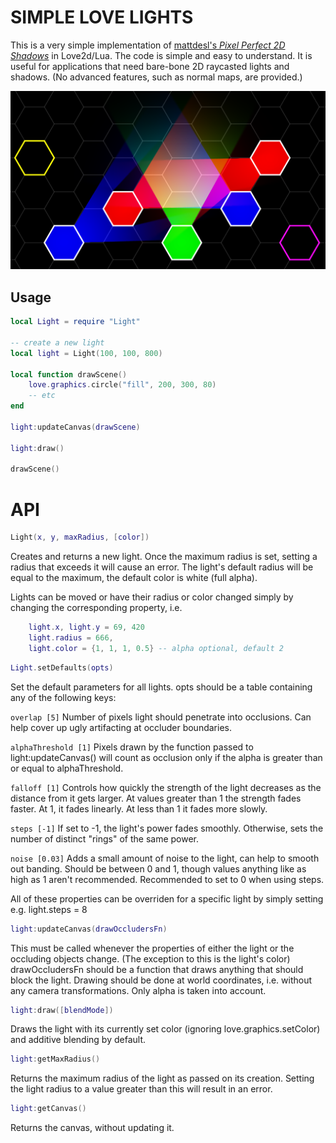 # SIMPLE LOVE LIGHTS
This is a very simple implementation of [mattdesl's *Pixel Perfect 2D Shadows*](https://github.com/mattdesl/lwjgl-basics/wiki/2D-Pixel-Perfect-Shadows) in Love2d/Lua. The code is simple and easy to understand. It is useful for applications that need bare-bone 2D raycasted lights and shadows. (No advanced features, such as normal maps, are provided.)

![Simple Love Lights example image](example.png)

Usage
---

```lua
local Light = require "Light"

-- create a new light
local light = Light(100, 100, 800)

local function drawScene()
    love.graphics.circle("fill", 200, 300, 80)
    -- etc
end

light:updateCanvas(drawScene)

light:draw()

drawScene()

```

# API

```lua
Light(x, y, maxRadius, [color])
```
Creates and returns a new light. 
Once the maximum radius is set, setting a radius that exceeds it will cause an error.
The light's default radius will be equal to the maximum, the default color is white (full alpha).

Lights can be moved or have their radius or color changed simply by changing the corresponding property, 
i.e. 
```lua
    light.x, light.y = 69, 420
    light.radius = 666,
    light.color = {1, 1, 1, 0.5} -- alpha optional, default 2
```


```lua
Light.setDefaults(opts)
```
Set the default parameters for all lights.
opts should be a table containing any of the following keys:

`overlap [5]` 
Number of pixels light should penetrate into occlusions. 
Can help cover up ugly artifacting at occluder boundaries.

`alphaThreshold [1]` 
Pixels drawn by the function passed to light:updateCanvas() 
will count as occlusion only if the alpha is greater than or equal to alphaThreshold.

`falloff [1]`
Controls how quickly the strength of the light decreases as the distance from it gets larger.
At values greater than 1 the strength fades faster.
At 1, it fades linearly. At less than 1 it fades more slowly.

`steps [-1]`
If set to -1, the light's power fades smoothly.
Otherwise, sets the number of distinct "rings" of the same power.

`noise [0.03]`
Adds a small amount of noise to the light, can help to smooth out banding.
Should be between 0 and 1, though values anything like as high as 1 aren't recommended.
Recommended to set to 0 when using steps.

All of these properties can be overriden for a specific light by simply setting e.g. light.steps = 8

```lua
light:updateCanvas(drawOccludersFn)
```

This must be called whenever the properties of either the light or the occluding objects change.
(The exception to this is the light's color)
drawOccludersFn should be a function that draws anything that should block the light.
Drawing should be done at world coordinates, i.e. without any camera transformations.
Only alpha is taken into account.

```lua
light:draw([blendMode])
```

Draws the light with its currently set color (ignoring love.graphics.setColor)
and additive blending by default.

```lua
light:getMaxRadius()
```

Returns the maximum radius of the light as passed on its creation.
Setting the light radius to a value greater than this will result in an error.

```lua
light:getCanvas()
```

Returns the canvas, without updating it.

